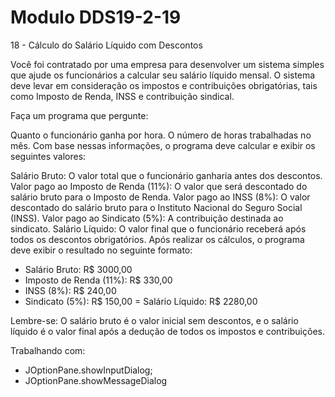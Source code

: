 # Modulo DDS19-2-19

18 - Cálculo do Salário Líquido com Descontos

Você foi contratado por uma empresa para desenvolver um sistema simples que ajude os funcionários a calcular seu salário líquido mensal. O sistema deve levar em consideração os impostos e contribuições obrigatórias, tais como Imposto de Renda, INSS e contribuição sindical.

Faça um programa que pergunte:

Quanto o funcionário ganha por hora.
O número de horas trabalhadas no mês.
Com base nessas informações, o programa deve calcular e exibir os seguintes valores:

Salário Bruto: O valor total que o funcionário ganharia antes dos descontos.
Valor pago ao Imposto de Renda (11%): O valor que será descontado do salário bruto para o Imposto de Renda.
Valor pago ao INSS (8%): O valor descontado do salário bruto para o Instituto Nacional do Seguro Social (INSS).
Valor pago ao Sindicato (5%): A contribuição destinada ao sindicato.
Salário Líquido: O valor final que o funcionário receberá após todos os descontos obrigatórios.
Após realizar os cálculos, o programa deve exibir o resultado no seguinte formato:


- Salário Bruto: R$ 3000,00
- Imposto de Renda (11%): R$ 330,00
- INSS (8%): R$ 240,00
- Sindicato (5%): R$ 150,00
= Salário Líquido: R$ 2280,00

Lembre-se: O salário bruto é o valor inicial sem descontos, e o salário líquido é o valor final após a dedução de todos os impostos e contribuições.
 

Trabalhando com:
- JOptionPane.showInputDialog;
- JOptionPane.showMessageDialog

